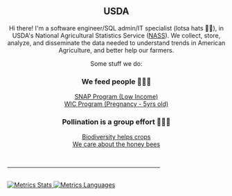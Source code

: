 <!-- Profile Thumbnail -->
<div align="center" width="100%"/>

## USDA

Hi there! I'm a software engineer/SQL admin/IT specialist (lotsa hats 🎩👒), in USDA's National Agricultural Statistics Service ([NASS](https://www.nass.usda.gov/)). We collect, store, analyze, and disseminate the data needed to understand trends in American Agriculture, and better help our farmers.

Some stuff we do:

### We feed people 🍊🌽🥕
[SNAP Program (Low Income)](https://www.fns.usda.gov/snap/supplemental-nutrition-assistance-program)  
[WIC Program (Pregnancy - 5yrs old)](https://www.fns.usda.gov/wic)  

### Pollination is a group effort 🐝🐞🦋
[Biodiversity helps crops](https://www.nrcs.usda.gov/getting-assistance/other-topics/organic/nrcs-assistance-for-organic-farmers/habitat-biodiversity)  
[We care about the honey bees](https://www.ars.usda.gov/oc/br/ccd/index/)  



</div>
<br>
<hr style="width:70%">
<br>
<!-- Metrics Github Stats -->
<a href="https://github.com/anuraghazra/github-readme-stats?tab=readme-ov-file#github-stats-card">
  <img src="https://github-readme-stats.vercel.app/api/?username=MichaelHrishenko-USDA" alt="Metrics Stats"/>
</a>
<!-- Metrics Github Languages -->
<a href="https://github.com/anuraghazra/github-readme-stats?tab=readme-ov-file#top-languages-card">
  <img src="https://github-readme-stats.vercel.app/api/top-langs/?username=MichaelHrishenko-USDA" alt="Metrics Languages"/>
</a>

<!--  ![Metrics](/github-metrics.svg) -->
